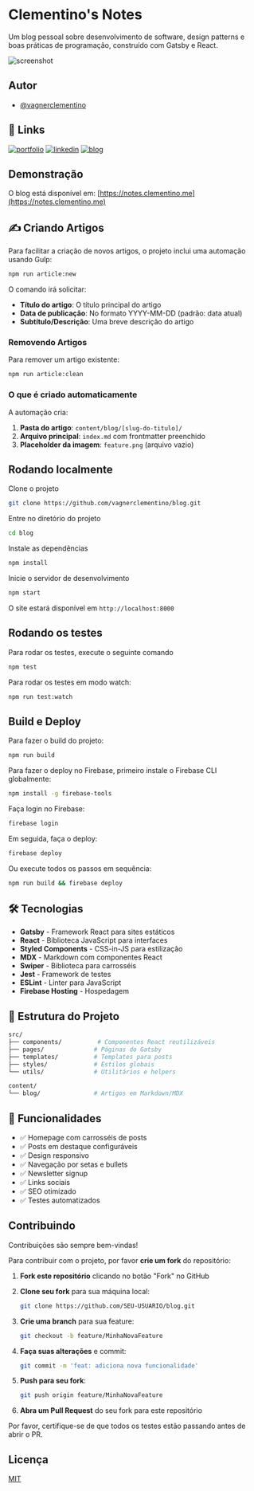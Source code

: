 # Clementino's Notes

Um blog pessoal sobre desenvolvimento de software, design patterns e boas práticas de programação, construído com Gatsby e React.

<img alt="screenshot" src="./screenshot.gif">

## Autor

- [@vagnerclementino](https://github.com/vagnerclementino)

## 🔗 Links

[![portfolio](https://img.shields.io/badge/portfolio-000?style=for-the-badge&logo=ko-fi&logoColor=white)](https://clementino.me/)
[![linkedin](https://img.shields.io/badge/linkedin-0A66C2?style=for-the-badge&logo=linkedin&logoColor=white)](https://www.linkedin.com/in/vagnerclementino/)
[![blog](https://img.shields.io/badge/blog-FF5722?style=for-the-badge&logo=gatsby&logoColor=white)](https://notes.clementino.me/)

## Demonstração

O blog está disponível em: [https://notes.clementino.me](https://notes.clementino.me)

## ✍️ Criando Artigos

Para facilitar a criação de novos artigos, o projeto inclui uma automação usando Gulp:

```bash
npm run article:new
```

O comando irá solicitar:

- **Título do artigo**: O título principal do artigo
- **Data de publicação**: No formato YYYY-MM-DD (padrão: data atual)  
- **Subtítulo/Descrição**: Uma breve descrição do artigo

### Removendo Artigos

Para remover um artigo existente:

```bash
npm run article:clean
```

### O que é criado automaticamente

A automação cria:

1. **Pasta do artigo**: `content/blog/[slug-do-titulo]/`
2. **Arquivo principal**: `index.md` com frontmatter preenchido
3. **Placeholder da imagem**: `feature.png` (arquivo vazio)

## Rodando localmente

Clone o projeto

```bash
git clone https://github.com/vagnerclementino/blog.git
```

Entre no diretório do projeto

```bash
cd blog
```

Instale as dependências

```bash
npm install
```

Inicie o servidor de desenvolvimento

```bash
npm start
```

O site estará disponível em `http://localhost:8000`

## Rodando os testes

Para rodar os testes, execute o seguinte comando

```bash
npm test
```

Para rodar os testes em modo watch:

```bash
npm run test:watch
```

## Build e Deploy

Para fazer o build do projeto:

```bash
npm run build
```

Para fazer o deploy no Firebase, primeiro instale o Firebase CLI globalmente:

```bash
npm install -g firebase-tools
```

Faça login no Firebase:

```bash
firebase login
```

Em seguida, faça o deploy:

```bash
firebase deploy
```

Ou execute todos os passos em sequência:

```bash
npm run build && firebase deploy
```

## 🛠️ Tecnologias

- **Gatsby** - Framework React para sites estáticos
- **React** - Biblioteca JavaScript para interfaces
- **Styled Components** - CSS-in-JS para estilização
- **MDX** - Markdown com componentes React
- **Swiper** - Biblioteca para carrosséis
- **Jest** - Framework de testes
- **ESLint** - Linter para JavaScript
- **Firebase Hosting** - Hospedagem

## 📁 Estrutura do Projeto

```bash
src/
├── components/          # Componentes React reutilizáveis
├── pages/              # Páginas do Gatsby
├── templates/          # Templates para posts
├── styles/             # Estilos globais
└── utils/              # Utilitários e helpers

content/
└── blog/               # Artigos em Markdown/MDX
```

## 🎨 Funcionalidades

- ✅ Homepage com carrosséis de posts
- ✅ Posts em destaque configuráveis
- ✅ Design responsivo
- ✅ Navegação por setas e bullets
- ✅ Newsletter signup
- ✅ Links sociais
- ✅ SEO otimizado
- ✅ Testes automatizados

## Contribuindo

Contribuições são sempre bem-vindas!

Para contribuir com o projeto, por favor **crie um fork** do repositório:

1. **Fork este repositório** clicando no botão "Fork" no GitHub
2. **Clone seu fork** para sua máquina local:

   ```bash
   git clone https://github.com/SEU-USUARIO/blog.git
   ```

3. **Crie uma branch** para sua feature:

   ```bash
   git checkout -b feature/MinhaNovaFeature
   ```

4. **Faça suas alterações** e commit:

   ```bash
   git commit -m 'feat: adiciona nova funcionalidade'
   ```

5. **Push para seu fork**:

   ```bash
   git push origin feature/MinhaNovaFeature
   ```

6. **Abra um Pull Request** do seu fork para este repositório

Por favor, certifique-se de que todos os testes estão passando antes de abrir o PR.

## Licença

[MIT](https://choosealicense.com/licenses/mit/)
